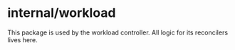 # internal/workload

This package is used by the workload controller.  All logic for its reconcilers
lives here.

